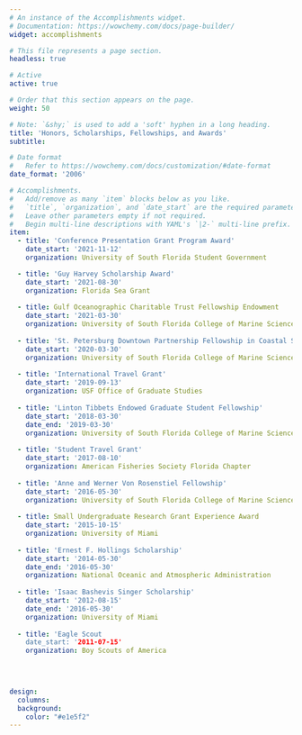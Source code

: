 ```yaml
---
# An instance of the Accomplishments widget.
# Documentation: https://wowchemy.com/docs/page-builder/
widget: accomplishments

# This file represents a page section.
headless: true

# Active
active: true

# Order that this section appears on the page.
weight: 50

# Note: `&shy;` is used to add a 'soft' hyphen in a long heading.
title: 'Honors, Scholarships, Fellowships, and Awards'
subtitle:

# Date format
#   Refer to https://wowchemy.com/docs/customization/#date-format
date_format: '2006'

# Accomplishments.
#   Add/remove as many `item` blocks below as you like.
#   `title`, `organization`, and `date_start` are the required parameters.
#   Leave other parameters empty if not required.
#   Begin multi-line descriptions with YAML's `|2-` multi-line prefix.
item:
  - title: 'Conference Presentation Grant Program Award'
    date_start: '2021-11-12'
    organization: University of South Florida Student Government

  - title: 'Guy Harvey Scholarship Award'
    date_start: '2021-08-30'
    organization: Florida Sea Grant
  
  - title: Gulf Oceanographic Charitable Trust Fellowship Endowment
    date_start: '2021-03-30'
    organization: University of South Florida College of Marine Science
    
  - title: 'St. Petersburg Downtown Partnership Fellowship in Coastal Science'
    date_start: '2020-03-30'
    organization: University of South Florida College of Marine Science
    
  - title: 'International Travel Grant'
    date_start: '2019-09-13'
    organization: USF Office of Graduate Studies
    
  - title: 'Linton Tibbets Endowed Graduate Student Fellowship'
    date_start: '2018-03-30'
    date_end: '2019-03-30'
    organization: University of South Florida College of Marine Science
  
  - title: 'Student Travel Grant'
    date_start: '2017-08-10'
    organization: American Fisheries Society Florida Chapter
  
  - title: 'Anne and Werner Von Rosenstiel Fellowship'
    date_start: '2016-05-30'
    organization: University of South Florida College of Marine Science
    
  - title: Small Undergraduate Research Grant Experience Award
    date_start: '2015-10-15'
    organization: University of Miami
    
  - title: 'Ernest F. Hollings Scholarship'
    date_start: '2014-05-30'
    date_end: '2016-05-30'
    organization: National Oceanic and Atmospheric Administration
    
  - title: 'Isaac Bashevis Singer Scholarship'
    date_start: '2012-08-15'
    date_end: '2016-05-30'
    organization: University of Miami
    
  - title: 'Eagle Scout
    date_start: '2011-07-15'
    organization: Boy Scouts of America

  
  

design:
  columns:
  background:
    color: "#e1e5f2"
---
```

